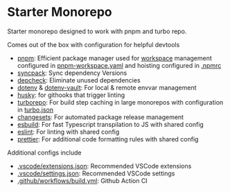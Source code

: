 # Starter Monorepo

Starter monorepo designed to work with pnpm and turbo repo.

Comes out of the box with configuration for helpful devtools
- [pnpm](https://pnpm.io/): Efficient package manager used for [workspace](https://pnpm.io/workspaces) management configured in [pnpm-workspace.yaml](./pnpm-workspace.yaml) and hoisting configured in [.npmrc](./.npmrc)
- [syncpack](https://github.com/JamieMason/syncpack): Sync dependency Versions
- [depcheck](https://github.com/depcheck/depcheck): Eliminate unused dependencies
- [dotenv](https://github.com/motdotla/dotenv) & [dotenv-vault](https://github.com/dotenv-org/dotenv-vault): For local & remote envvar management
- [husky](https://github.com/typicode/husky): for githooks that trigger linting
- [turborepo](https://turbo.build/repo/docs): For build step caching in large monorepos with configuration in [turbo.json](./turbo.json)
- [changesets](https://github.com/changesets/changesets): For automated package release management
- [esbuild](https://esbuild.github.io/): For fast Typescript transpilation to JS with shared config
- [eslint](https://eslint.org/): For linting with shared config
- [prettier](https://prettier.io/): For additional code formatting rules with shared config

Additional configs include
- [.vscode/extensions.json](./.vscode/extensions.json): Recommended VSCode extensions
- [.vscode/settings.json](./.vscode/settings.json): Recommended VSCode settings
- [.github/workflows/build.yml](./github/workflows/build.yml): Github Action CI

